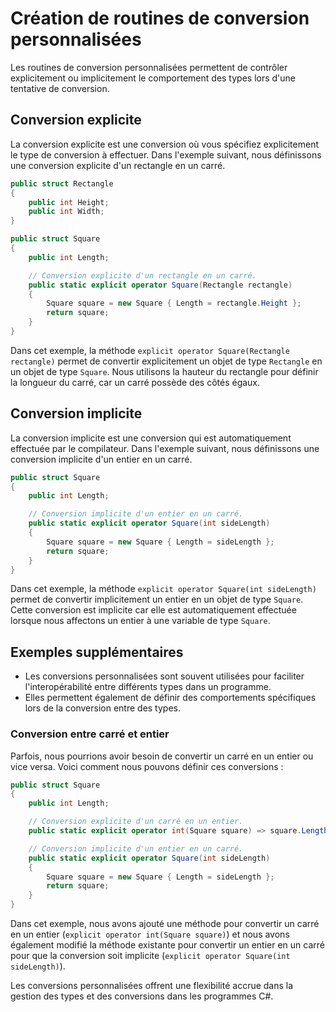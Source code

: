 # Création de routines de conversion personnalisées

Les routines de conversion personnalisées permettent de contrôler explicitement ou implicitement le comportement des types lors d'une tentative de conversion.

## Conversion explicite

La conversion explicite est une conversion où vous spécifiez explicitement le type de conversion à effectuer. Dans l'exemple suivant, nous définissons une conversion explicite d'un rectangle en un carré.

```csharp
public struct Rectangle
{
    public int Height;
    public int Width;
}

public struct Square
{
    public int Length;

    // Conversion explicite d'un rectangle en un carré.
    public static explicit operator Square(Rectangle rectangle)
    {
        Square square = new Square { Length = rectangle.Height };
        return square;
    }
}
```

Dans cet exemple, la méthode `explicit operator Square(Rectangle rectangle)` permet de convertir explicitement un objet de type `Rectangle` en un objet de type `Square`. Nous utilisons la hauteur du rectangle pour définir la longueur du carré, car un carré possède des côtés égaux.

## Conversion implicite

La conversion implicite est une conversion qui est automatiquement effectuée par le compilateur. Dans l'exemple suivant, nous définissons une conversion implicite d'un entier en un carré.

```csharp
public struct Square
{
    public int Length;

    // Conversion implicite d'un entier en un carré.
    public static explicit operator Square(int sideLength)
    {
        Square square = new Square { Length = sideLength };
        return square;
    }
}
```

Dans cet exemple, la méthode `explicit operator Square(int sideLength)` permet de convertir implicitement un entier en un objet de type `Square`. Cette conversion est implicite car elle est automatiquement effectuée lorsque nous affectons un entier à une variable de type `Square`.

## Exemples supplémentaires

- Les conversions personnalisées sont souvent utilisées pour faciliter l'interopérabilité entre différents types dans un programme.
- Elles permettent également de définir des comportements spécifiques lors de la conversion entre des types.

### Conversion entre carré et entier

Parfois, nous pourrions avoir besoin de convertir un carré en un entier ou vice versa. Voici comment nous pouvons définir ces conversions :

```csharp
public struct Square
{
    public int Length;

    // Conversion explicite d'un carré en un entier.
    public static explicit operator int(Square square) => square.Length;

    // Conversion implicite d'un entier en un carré.
    public static explicit operator Square(int sideLength)
    {
        Square square = new Square { Length = sideLength };
        return square;
    }
}
```

Dans cet exemple, nous avons ajouté une méthode pour convertir un carré en un entier (`explicit operator int(Square square)`) et nous avons également modifié la méthode existante pour convertir un entier en un carré pour que la conversion soit implicite (`explicit operator Square(int sideLength)`).

Les conversions personnalisées offrent une flexibilité accrue dans la gestion des types et des conversions dans les programmes C#.
